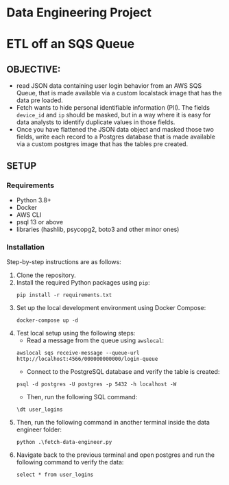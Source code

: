 # Data Engineering Project
# ETL off an SQS Queue

## OBJECTIVE: 
- read JSON data containing user login behavior from an AWS SQS Queue, that is made available via a custom localstack image that has the data pre loaded.
- Fetch wants to hide personal identifiable information (PII). The fields `device_id` and `ip` should be masked, but in a way where it is easy for data analysts to identify duplicate values in those fields.
- Once you have flattened the JSON data object and masked those two fields, write each record to a Postgres database that is made available via a custom postgres image that has the tables pre created.

## SETUP

### Requirements
- Python 3.8+
- Docker
- AWS CLI 
- psql 13 or above
- libraries (hashlib, psycopg2, boto3 and other minor ones)

### Installation
Step-by-step instructions are as follows:

1. Clone the repository.
2. Install the required Python packages using `pip`:
    ```
    pip install -r requirements.txt
    ```
3. Set up the local development environment using Docker Compose: 
    ```
    docker-compose up -d
    ```
4. Test local setup using the following steps:
    - Read a message from the queue using `awslocal`:
    ```
    awslocal sqs receive-message --queue-url http://localhost:4566/000000000000/login-queue
    ```
    - Connect to the PostgreSQL database and verify the table is created:
    ```
    psql -d postgres -U postgres -p 5432 -h localhost -W
    ```
    - Then, run the following SQL command:
    ```
    \dt user_logins
    ```
5. Then, run the following command in another terminal inside the data engineer folder: 
    ```
    python .\fetch-data-engineer.py
    ```
6. Navigate back to the previous terminal and open postgres and run the following command to verify the data: 
    ```
    select * from user_logins
    ```